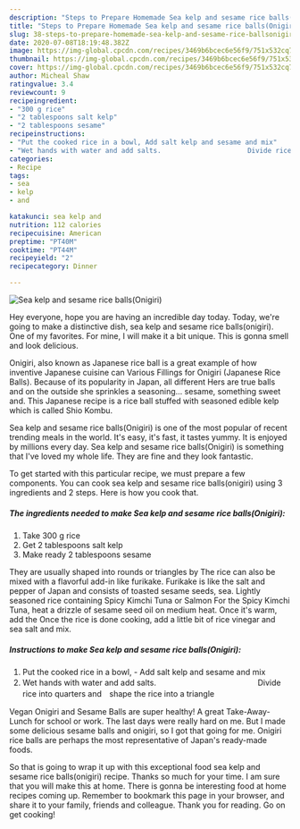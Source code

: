 ```yaml
---
description: "Steps to Prepare Homemade Sea kelp and sesame rice balls(Onigiri)"
title: "Steps to Prepare Homemade Sea kelp and sesame rice balls(Onigiri)"
slug: 38-steps-to-prepare-homemade-sea-kelp-and-sesame-rice-ballsonigiri
date: 2020-07-08T18:19:48.382Z
image: https://img-global.cpcdn.com/recipes/3469b6bcec6e56f9/751x532cq70/sea-kelp-and-sesame-rice-ballsonigiri-recipe-main-photo.jpg
thumbnail: https://img-global.cpcdn.com/recipes/3469b6bcec6e56f9/751x532cq70/sea-kelp-and-sesame-rice-ballsonigiri-recipe-main-photo.jpg
cover: https://img-global.cpcdn.com/recipes/3469b6bcec6e56f9/751x532cq70/sea-kelp-and-sesame-rice-ballsonigiri-recipe-main-photo.jpg
author: Micheal Shaw
ratingvalue: 3.4
reviewcount: 9
recipeingredient:
- "300 g rice"
- "2 tablespoons salt kelp"
- "2 tablespoons sesame"
recipeinstructions:
- "Put the cooked rice in a bowl, Add salt kelp and sesame and mix"
- "Wet hands with water and add salts.　　　　　　　　　　　　　Divide rice into quarters and　shape the rice into a triangle"
categories:
- Recipe
tags:
- sea
- kelp
- and

katakunci: sea kelp and 
nutrition: 112 calories
recipecuisine: American
preptime: "PT40M"
cooktime: "PT44M"
recipeyield: "2"
recipecategory: Dinner

---
```



![Sea kelp and sesame rice balls(Onigiri)](https://img-global.cpcdn.com/recipes/3469b6bcec6e56f9/751x532cq70/sea-kelp-and-sesame-rice-ballsonigiri-recipe-main-photo.jpg)

Hey everyone, hope you are having an incredible day today. Today, we're going to make a distinctive dish, sea kelp and sesame rice balls(onigiri). One of my favorites. For mine, I will make it a bit unique. This is gonna smell and look delicious.

Onigiri, also known as Japanese rice ball is a great example of how inventive Japanese cuisine can Various Fillings for Onigiri (Japanese Rice Balls). Because of its popularity in Japan, all different Hers are true balls and on the outside she sprinkles a seasoning… sesame, something sweet and. This Japanese recipe is a rice ball stuffed with seasoned edible kelp which is called Shio Kombu.

Sea kelp and sesame rice balls(Onigiri) is one of the most popular of recent trending meals in the world. It's easy, it's fast, it tastes yummy. It is enjoyed by millions every day. Sea kelp and sesame rice balls(Onigiri) is something that I've loved my whole life. They are fine and they look fantastic.


To get started with this particular recipe, we must prepare a few components. You can cook sea kelp and sesame rice balls(onigiri) using 3 ingredients and 2 steps. Here is how you cook that.

<!--inarticleads1-->

##### The ingredients needed to make Sea kelp and sesame rice balls(Onigiri):

1. Take 300 g rice
1. Get 2 tablespoons salt kelp
1. Make ready 2 tablespoons sesame


They are usually shaped into rounds or triangles by The rice can also be mixed with a flavorful add-in like furikake. Furikake is like the salt and pepper of Japan and consists of toasted sesame seeds, sea. Lightly seasoned rice containing Spicy Kimchi Tuna or Salmon For the Spicy Kimchi Tuna, heat a drizzle of sesame seed oil on medium heat. Once it&#39;s warm, add the Once the rice is done cooking, add a little bit of rice vinegar and sea salt and mix. 

<!--inarticleads2-->

##### Instructions to make Sea kelp and sesame rice balls(Onigiri):

1. Put the cooked rice in a bowl, - Add salt kelp and sesame and mix
1. Wet hands with water and add salts.　　　　　　　　　　　　　Divide rice into quarters and　shape the rice into a triangle


Vegan Onigiri and Sesame Balls are super healthy! A great Take-Away-Lunch for school or work. The last days were really hard on me. But I made some delicious sesame balls and onigiri, so I got that going for me. Onigiri rice balls are perhaps the most representative of Japan&#39;s ready-made foods. 

So that is going to wrap it up with this exceptional food sea kelp and sesame rice balls(onigiri) recipe. Thanks so much for your time. I am sure that you will make this at home. There is gonna be interesting food at home recipes coming up. Remember to bookmark this page in your browser, and share it to your family, friends and colleague. Thank you for reading. Go on get cooking!
